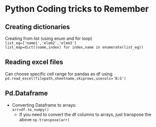 # Python Coding tricks to Remember

## Creating dictionaries
Creating from list (using enum and for loop) \
`list_eg=['name1','elem2','elem3']` \
`list_map=dict((name,index) for index,name in enumerate(list_eg))`

## Reading excel files
Can choose specific cell range for pandas as df using `pd.read_excel(filepath,sheetname,skiprows,usecols='B:G')`

## Pd.Dataframe
* Converting Dataframe to arrays:\
`arr=df.to_numpy()`
    * If you need to convert the df columns to arrays, just transpose the above `np.transpose(arr)`